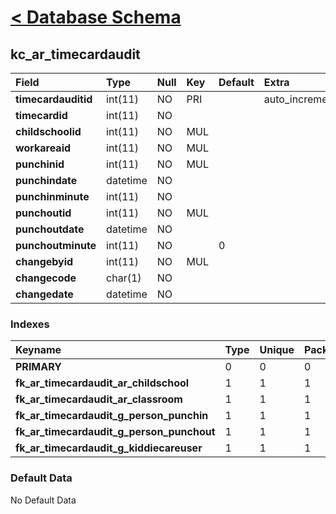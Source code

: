 # [< Database Schema](DatabaseSchema.md) #

## kc\_ar\_timecardaudit ##
| **Field** | Type | Null | Key | Default | Extra | Comment |
|:----------|:-----|:-----|:----|:--------|:------|:--------|
| **timecardauditid** | int(11) | NO | PRI |  | auto\_increment |  |
| **timecardid** | int(11) | NO |  |  |  |  |
| **childschoolid** | int(11) | NO | MUL |  |  |  |
| **workareaid** | int(11) | NO | MUL |  |  |  |
| **punchinid** | int(11) | NO | MUL |  |  |  |
| **punchindate** | datetime | NO |  |  |  |  |
| **punchinminute** | int(11) | NO |  |  |  |  |
| **punchoutid** | int(11) | NO | MUL |  |  |  |
| **punchoutdate** | datetime | NO |  |  |  |  |
| **punchoutminute** | int(11) | NO |  | 0 |  |  |
| **changebyid** | int(11) | NO | MUL |  |  |  |
| **changecode** | char(1) | NO |  |  |  |  |
| **changedate** | datetime | NO |  |  |  |  |


### Indexes ###
| **Keyname** | Type | Unique | Packed | Column | Seq | Cardinality | Collation | Null | Comment |
|:------------|:-----|:-------|:-------|:-------|:----|:------------|:----------|:-----|:--------|
| **PRIMARY** | 0 | 0 | 0 | timecardauditid | 1 | 0 | A | 0 | 0 |
| **fk\_ar\_timecardaudit\_ar\_childschool** | 1 | 1 | 1 | childschoolid | 1 |  | A | 1 | 1 |
| **fk\_ar\_timecardaudit\_ar\_classroom** | 1 | 1 | 1 | workareaid | 1 |  | A | 1 | 1 |
| **fk\_ar\_timecardaudit\_g\_person\_punchin** | 1 | 1 | 1 | punchinid | 1 |  | A | 1 | 1 |
| **fk\_ar\_timecardaudit\_g\_person\_punchout** | 1 | 1 | 1 | punchoutid | 1 |  | A | 1 | 1 |
| **fk\_ar\_timecardaudit\_g\_kiddiecareuser** | 1 | 1 | 1 | changebyid | 1 |  | A | 1 | 1 |


### Default Data ###
No Default Data